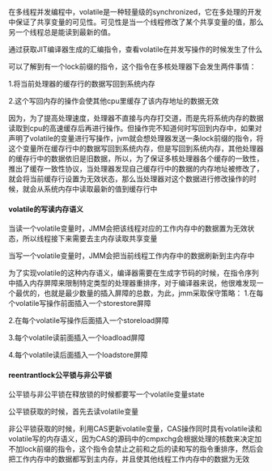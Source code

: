在多线程并发编程中，volatile是一种轻量级的synchronized，它在多处理的开发中保证了共享变量的可见性。可见性是当一个线程修改了某个共享变量的值，那么另一个线程总是能读到最新的值。

通过获取JIT编译器生成的汇编指令，查看volatile在并发写操作的时候发生了什么

可以了解到有一个lock前缀的指令，这个指令在多核处理器下会发生两件事情：

1.将当前处理器的缓存行的数据写回到系统内存

2.这个写回内存的操作会使其他cpu里缓存了该内存地址的数据无效

因为，为了提高处理速度，处理器不直接与内存打交道，而是先将系统内存的数据读取到cpu的高速缓存后再进行操作。但操作完不知道何时写回到内存中，如果对声明了volatile的变量进行写操作，jvm就会想处理器发送一条lock前缀的指令，将这个变量所在缓存行中的数据写回到系统内存，但是写回到系统内存，其他处理器的缓存行中的数据依旧是旧数据，所以，为了保证多核处理器各个缓存的一致性，推出了缓存一致性协议，当处理器发现自己缓存行中的数据的内存地址被修改了，就会将当前缓存行设置为无效状态，那么当处理器对这个数据进行修改操作的时候，就会从系统内存中读取最新的值到缓存行中

#### volatile的写读内存语义

当读一个volatile变量时，JMM会把该线程对应的工作内存中的数据置为无效状态，所以线程接下来需要去主内存读取共享变量

当写一个volatile变量时，JMM会把当前线程工作内存中的数据刷新到主内存中

为了实现volatile的这种内存语义，编译器需要在生成字节码的时候，在指令序列中插入内存屏障来限制特定类型的处理器重排序，对于编译器来说，他很难发现一个最优的，也就是最少数量的插入屏障的总数，为此，jmm采取保守策略：
1.在每个volatile写操作前面插入一个storestore屏障

2.在每个volatile写操作后面插入一个storeload屏障

3.每个volatile读前面插入一个loadload屏障

4.每个volatile读后面插入一个loadstore屏障

#### reentrantlock公平锁与非公平锁

公平锁与非公平锁在释放锁的时候都要写一个volatile变量state

公平锁获取的时候，首先去读volatile变量

非公平锁获取的时候，利用CAS更新volatile变量，CAS操作同时具有volatile读和volatile写的内存语义，因为CAS的源码中的cmpxchg会根据处理的核数来决定加不加lock前缀的指令，这个指令会禁止之前和之后的读和写的指令重排序，然后会把工作内存中的数据都写到主内存，并且使其他线程工作内存中的数据为无效